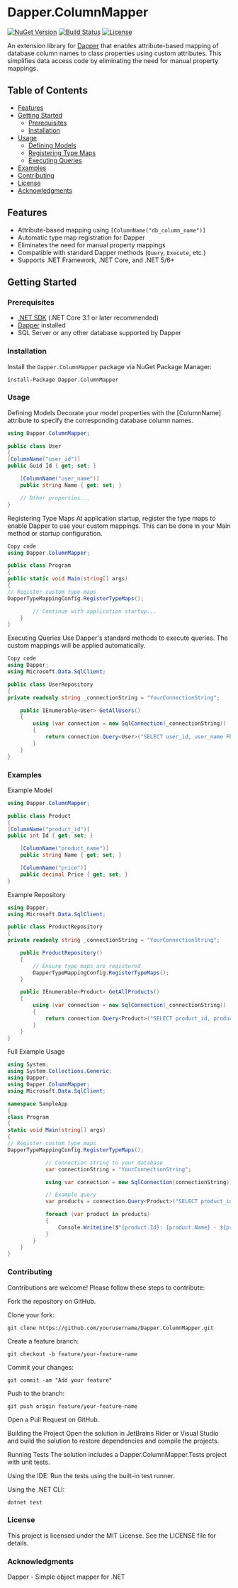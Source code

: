 
# Dapper.ColumnMapper

[![NuGet Version](https://img.shields.io/nuget/v/Dapper.ColumnMapper)](https://www.nuget.org/packages/Dapper.ColumnMapper/)
[![Build Status](https://img.shields.io/github/actions/workflow/status/yourusername/Dapper.ColumnMapper/build.yml?branch=main)](https://github.com/yourusername/Dapper.ColumnMapper/actions)
[![License](https://img.shields.io/github/license/yourusername/Dapper.ColumnMapper)](LICENSE)

An extension library for [Dapper](https://github.com/DapperLib/Dapper) that enables attribute-based mapping of database column names to class properties using custom attributes. This simplifies data access code by eliminating the need for manual property mappings.

## Table of Contents

- [Features](#features)
- [Getting Started](#getting-started)
    - [Prerequisites](#prerequisites)
    - [Installation](#installation)
- [Usage](#usage)
    - [Defining Models](#defining-models)
    - [Registering Type Maps](#registering-type-maps)
    - [Executing Queries](#executing-queries)
- [Examples](#examples)
- [Contributing](#contributing)
- [License](#license)
- [Acknowledgments](#acknowledgments)

## Features

- Attribute-based mapping using `[ColumnName("db_column_name")]`
- Automatic type map registration for Dapper
- Eliminates the need for manual property mappings
- Compatible with standard Dapper methods (`Query`, `Execute`, etc.)
- Supports .NET Framework, .NET Core, and .NET 5/6+

## Getting Started

### Prerequisites

- [.NET SDK](https://dotnet.microsoft.com/download) (.NET Core 3.1 or later recommended)
- [Dapper](https://www.nuget.org/packages/Dapper/) installed
- SQL Server or any other database supported by Dapper

### Installation

Install the `Dapper.ColumnMapper` package via NuGet Package Manager:

```shell
Install-Package Dapper.ColumnMapper
```

### Usage

Defining Models
Decorate your model properties with the [ColumnName] attribute to specify the corresponding database column names.

```csharp
using Dapper.ColumnMapper;

public class User
{
[ColumnName("user_id")]
public Guid Id { get; set; }

    [ColumnName("user_name")]
    public string Name { get; set; }

    // Other properties...
}
```
Registering Type Maps
At application startup, register the type maps to enable Dapper to use your custom mappings. This can be done in your Main method or startup configuration.

```csharp
Copy code
using Dapper.ColumnMapper;

public class Program
{
public static void Main(string[] args)
{
// Register custom type maps
DapperTypeMappingConfig.RegisterTypeMaps();

        // Continue with application startup...
    }
}
```
Executing Queries
Use Dapper's standard methods to execute queries. The custom mappings will be applied automatically.

```csharp
Copy code
using Dapper;
using Microsoft.Data.SqlClient;

public class UserRepository
{
private readonly string _connectionString = "YourConnectionString";

    public IEnumerable<User> GetAllUsers()
    {
        using (var connection = new SqlConnection(_connectionString))
        {
            return connection.Query<User>("SELECT user_id, user_name FROM Users");
        }
    }
}
```

### Examples

Example Model
```csharp
using Dapper.ColumnMapper;

public class Product
{
[ColumnName("product_id")]
public int Id { get; set; }

    [ColumnName("product_name")]
    public string Name { get; set; }

    [ColumnName("price")]
    public decimal Price { get; set; }
}
```
Example Repository
```csharp
using Dapper;
using Microsoft.Data.SqlClient;

public class ProductRepository
{
private readonly string _connectionString = "YourConnectionString";

    public ProductRepository()
    {
        // Ensure type maps are registered
        DapperTypeMappingConfig.RegisterTypeMaps();
    }

    public IEnumerable<Product> GetAllProducts()
    {
        using (var connection = new SqlConnection(_connectionString))
        {
            return connection.Query<Product>("SELECT product_id, product_name, price FROM Products");
        }
    }
}
```
Full Example Usage
```csharp
using System;
using System.Collections.Generic;
using Dapper;
using Dapper.ColumnMapper;
using Microsoft.Data.SqlClient;

namespace SampleApp
{
class Program
{
static void Main(string[] args)
{
// Register custom type maps
DapperTypeMappingConfig.RegisterTypeMaps();

            // Connection string to your database
            var connectionString = "YourConnectionString";

            using var connection = new SqlConnection(connectionString);

            // Example query
            var products = connection.Query<Product>("SELECT product_id, product_name, price FROM Products");

            foreach (var product in products)
            {
                Console.WriteLine($"{product.Id}: {product.Name} - ${product.Price}");
            }
        }
    }
}
```

### Contributing

Contributions are welcome! Please follow these steps to contribute:

Fork the repository on GitHub.

Clone your fork:

```shell
git clone https://github.com/yourusername/Dapper.ColumnMapper.git
```

Create a feature branch:

```shell
git checkout -b feature/your-feature-name
```

Commit your changes:

```shell
git commit -am "Add your feature"
```

Push to the branch:

```shell
git push origin feature/your-feature-name
```

Open a Pull Request on GitHub.

Building the Project
Open the solution in JetBrains Rider or Visual Studio and build the solution to restore dependencies and compile the projects.

Running Tests
The solution includes a Dapper.ColumnMapper.Tests project with unit tests.

Using the IDE: Run the tests using the built-in test runner.

Using the .NET CLI:

```shell
dotnet test
```

### License

This project is licensed under the MIT License. See the LICENSE file for details.

### Acknowledgments

Dapper - Simple object mapper for .NET

